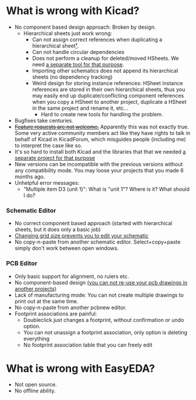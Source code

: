 # What is wrong with Kicad?  

- No component based design approach: Broken by design.
  - Hierarchical sheets just work wrong:
    - Can not assign correct references when duplicating a hierarchical sheet[**¹**](https://github.com/aktos-io/kicad-tools/blob/master/kicad-fix-refs).
    - Can not handle circular dependencies 
    - Does not perform a cleanup for deleted/moved HSheets. We need [a separate tool for that purpose](https://github.com/aktos-io/kicad-tools/blob/master/kicad-cleanup-sheets). 
    - Importing other schematics does not append its hierarchical sheets (no dependency tracking)
    - Weird design for storing instance references: HSheet instance references are stored in their own hierarchical sheets, thus you may easily end up duplicate/conflicting component references when you copy a HSheet to another project, duplicate a HSheet in the same project and rename it, etc... 
      - Hard to create new tools for handling the problem.
- Bugfixes take centuries. 
- ~~[Feature requests are not welcome.](https://forum.kicad.info/t/can-i-merge-2-separate-kicad-board-designs-into-new-pcb-layout/821/14?u=ceremcem)~~ Apparently this was not exactly true. Some very active community members act like they have rights to talk in behalf of Kicad in KicadForum, which misguides people (including me) to interpret the case like so. 
- It's so hard to install both Kicad and the libraries that that we needed [a separate project for that purpose](https://github.com/aktos-io/kicad-install)
- New versions can be incompatible with the previous versions without any compatibility mode. You may loose your projects that you made 6 months ago. 
- Unhelpful error messages:
  - "Multiple item D3 (unit 1)": What is "unit 1"? Where is it? What should I do?

### Schematic Editor 

- No correct component based approach (started with hierarchical sheets, but it does only a basic job)
- [Changing grid size prevents you to edit your schematic](https://forum.kicad.info/t/shematic-wire-can-not-be-connected/2891)
- No copy-n-paste from another schematic editor. Select+copy+paste simply don't work between open windows.

### PCB Editor

- Only basic support for alignment, no rulers etc.
- No component-based design [(you can not re-use your pcb drawings in another projects)](https://forum.kicad.info/t/can-i-merge-2-separate-kicad-board-designs-into-new-pcb-layout/821)
- Lack of manufacturing mode: You can not create multiple drawings to print out at the same time.
- No copy-n-paste from another pcbnew editor.
- Footprint associations are painful:
  - Doubleclick just changes a footprint, without confirmation or undo option. 
  - You can not unassign a footprint association, only option is deleting everything
  - No footprint association table that you can freely edit

# What is wrong with EasyEDA?

- Not open source. 
- No offline ability. 

